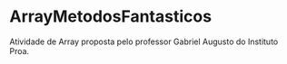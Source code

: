 # ArrayMetodosFantasticos

Atividade de Array proposta pelo professor Gabriel Augusto do Instituto Proa.
